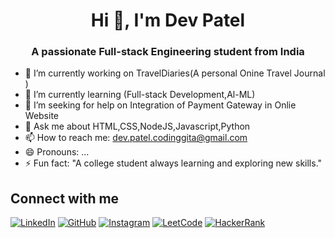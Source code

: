 <h1 align="center">Hi 👋, I'm Dev Patel</h1>
<h3 align="center">A passionate Full-stack Engineering student from India</h3>



- 🔭 I’m currently working on TravelDiaries(A personal Onine Travel Journal )
- 🌱 I’m currently learning (Full-stack Development,Al-ML)
- 👯 I’m seeking for help on Integration of Payment Gateway in Onlie Website
- 💬 Ask me about HTML,CSS,NodeJS,Javascript,Python
- 📫 How to reach me: dev.patel.codinggita@gmail.com
- 😄 Pronouns: ...
- ⚡ Fun fact: "A college student always learning and exploring new skills."

## Connect with me

[![LinkedIn](https://upload.wikimedia.org/wikipedia/commons/0/01/LinkedIn_Logo_2023.svg)](https://www.linkedin.com/in/dev-patel-169496322/)
[![GitHub](https://upload.wikimedia.org/wikipedia/commons/9/91/Octicons-mark-github.svg)](https://github.com/Dev2139)
[![Instagram](https://upload.wikimedia.org/wikipedia/commons/a/a5/Instagram_icon.png)](https://www.instagram.com/dev_patel_2139)
[![LeetCode](https://upload.wikimedia.org/wikipedia/commons/c/c5/LeetCode_logo_black.png)](https://leetcode.com/)
[![HackerRank](https://upload.wikimedia.org/wikipedia/commons/8/83/HackerRank_logo_2018.svg)](https://www.hackerrank.com/)

